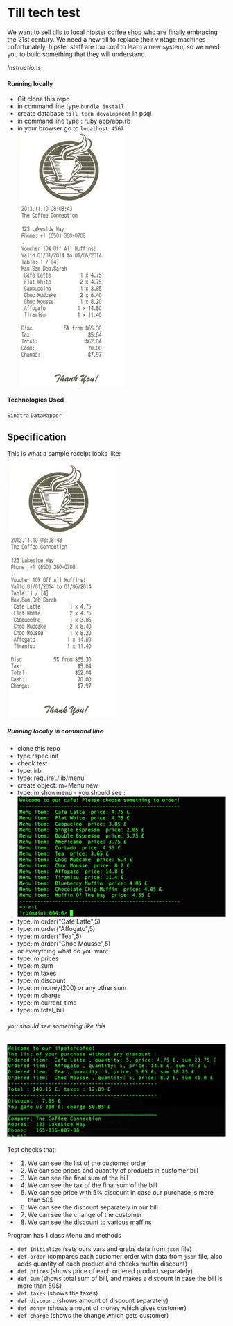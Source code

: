 Till tech test
==============
We want to sell tills to local hipster coffee shop who are finally embracing the 21st century. We need a new till to replace their vintage machines - unfortunately, hipster staff are too cool to learn a new system, so we need you to build something that they will understand.

*Instructions*:
#### Running locally
- Git clone this repo
- in command line type `bundle install`  
- create database `till_tech_devalopment` in psql
- in command line type : ruby app/app.rb
- in your browser go to `localhost:4567`
![a receipt](/public/images/receipt.jpg)


#### Technologies Used

`Sinatra`
`DataMapper`


Specification
-------------
This is what a sample receipt looks like:

![a receipt](/public/images/receipt.jpg)


##### Running locally in command line
- clone this repo
- type rspec init
- check test
- type: irb
- type: require'./lib/menu'
- create object: m=Menu.new
- type: m.showmenu -  you should see :
![a menu-list](/public/images/menu.png)
- type: m.order("Cafe Latte",5)
- type: m.order("Affogato",5)
- type: m.order("Tea",5)
- type: m.order("Choc Mousse",5)
- or everything what do you want
- type: m.prices
- type: m.sum
- type: m.taxes
- type: m.discount
- type: m.money(200)  or any other sum
- type: m.charge
- type: m.current_time
- type: m.total_bill

###### you should see something like this

![a menu-list](/public/images/bill.png)
---------
Test checks that:
 - 1. We can see the list of the customer order
 - 2. We can see prices and quantity of products in customer bill
 - 3. We can see the final sum of the bill
 - 4. We can see the tax of the final sum of the bill
 - 5. We can see price with 5% discount in case our purchase is more than 50$
 - 6. We can see the discount separately in our bill
 - 7. We can see the change of the customer
 - 8. We can see the discount to various maffins


 Program has 1 class Menu and methods  
 - `def Initialize` (sets ours vars and grabs data from `json` file)
 - `def order` (compares each customer order with data from `json` file, also adds quantity of each product and checks muffin discount)
 - `def prices` (shows price of each ordered product separately)
 - `def sum` (shows total sum of bill, and makes a discount in case the bill is more than 50$)
 - `def taxes` (shows the taxes)
 - `def discount` (shows amount of discount separately)
 - `def money` (shows amount of money which gives customer)
 - `def charge` (shows the change which gets customer)
